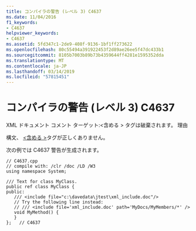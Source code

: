 ```yaml
---
title: コンパイラの警告 (レベル 3) C4637
ms.date: 11/04/2016
f1_keywords:
- C4637
helpviewer_keywords:
- C4637
ms.assetid: 5fd347c1-2de9-408f-9136-1bf1ff273622
ms.openlocfilehash: 80c55494a391922453f2d89ae26ee5f47dc433b1
ms.sourcegitcommit: 8105b7003b89b73b4359644ff4281e1595352dda
ms.translationtype: MT
ms.contentlocale: ja-JP
ms.lasthandoff: 03/14/2019
ms.locfileid: "57815451"
---
```

# <a name="compiler-warning-level-3-c4637"></a>コンパイラの警告 (レベル 3) C4637

XML ドキュメント コメント ターゲット:\<含める > タグは破棄されます。  理由

構文、 [\<含める >](../../build/reference/include-visual-cpp.md)タグが正しくありません。

次の例では C4637 警告が生成されます。

```
// C4637.cpp
// compile with: /clr /doc /LD /W3
using namespace System;

/// Text for class MyClass.
public ref class MyClass {
public:
   /// <include file="c:\davedata\jtest\xml_include.doc"/>
   // Try the following line instead:
   // /// <include file='xml_include.doc' path='MyDocs/MyMembers/*' />
   void MyMethod() {
   }
};   // C4637
```